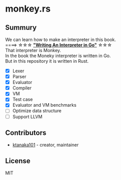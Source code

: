 # monkey.rs

## Summury

We can learn how to make an interpreter in this book.  
====> ☆☆☆  __["Writing An Interpreter in Go"](https://interpreterbook.com/)__  ☆☆☆  
That interpreter is Monkey.  
In the book the Moneky interpreter is written in Go.  
But in this repository it is written in Rust.  

- [x] Lexer
- [x] Parser
- [x] Evaluator
- [x] Compiler
- [x] VM
- [x] Test case
- [x] Evaluator and VM benchmarks
- [ ] Optimize data structure
- [ ] Support LLVM

## Contributors

- [ktanaka101](https://github.com/ktanaka101) - creator, maintainer

## License

MIT
